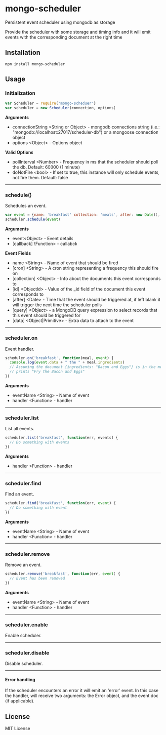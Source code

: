 mongo-scheduler
==================

Persistent event scheduler using mongodb as storage

Provide the scheduler with some storage and timing info and it will emit events with the corresponding document at the right time

Installation
------------

`npm install mongo-scheduler`

Usage
-----

### Initialization

```javascript
var Scheduler = require('mongo-scheduer')
var scheduler = new Scheduler(connection, options)
```

__Arguments__
* connectionString \<String or Object> - mongodb connections string (i.e.: "mongodb://localhost:27017/scheduler-db") or a mongoose connection object
* options \<Object> - Options object

__Valid Options__
* pollInterval \<Number> - Frequency in ms that the scheduler should poll the db. Default: 60000 (1 minute)
* doNotFire \<bool> - If set to true, this instance will only schedule events, not fire them. Default: false

---------------------------------------

### schedule()

Schedules an event.

```javascript
var event = {name: 'breakfast' collection: 'meals', after: new Date(), data: 'Fry'}
scheduler.schedule(event)
```

__Arguments__
* event\<Object> - Event details
* [callback] \Function> - callabck

__Event Fields__
* name \<String> - Name of event that should be fired
* [cron] \<String> - A cron string representing a frequency this should fire on
* [collection] \<Object> - Info about the documents this event corresponds to
* [id] \<ObjectId> - Value of the _id field of the document this event corresponds to
* [after] \<Date> - Time that the event should be triggered at, if left blank it will trigger the next time the scheduler polls
* [query] \<Object> - a MongoDB query expression to select records that this event should be triggered for
* [data] \<Object|Primitive\> - Extra data to attach to the event


---------------------------------------

### scheduler.on

Event handler.

```javascript
scheduler.on('breakfast', function(meal, event) {
  console.log(event.data + " the " + meal.ingredients)
  // Assuming the document {ingredients: "Bacon and Eggs"} is in the meals collection
  // prints "Fry the Bacon and Eggs"
})
```
__Arguments__
* eventName \<String> - Name of event
* handler \<Function> - handler

---------------------------------------

### scheduler.list

List all events.

```javascript
scheduler.list('breakfast', function(err, events) {
  // Do something with events
})
```

__Arguments__
* handler \<Function> - handler

---------------------------------------

### scheduler.find

Find an event.

```javascript
scheduler.find('breakfast', function(err, event) {
  // Do something with event
})
```

__Arguments__
* eventName \<String> - Name of event
* handler \<Function> - handler

---------------------------------------

### scheduler.remove

Remove an event.

```javascript
scheduler.remove('breakfast', function(err, event) {
  // Event has been removed
})
```

__Arguments__
* eventName \<String> - Name of event
* handler \<Function> - handler

---------------------------------------

### scheduler.enable

Enable scheduler.

---------------------------------------

### scheduler.disable

Disable scheduler.

---------------------------------------

#### Error handling
If the scheduler encounters an error it will emit an 'error' event. In this case the handler, will receive two arguments: the Error object, and the event doc (if applicable).

License
-------

MIT License